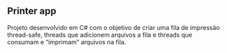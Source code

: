 ## Printer app

Projeto desenvolvido em C# com o objetivo de criar uma fila de impressão thread-safe, threads que adicionem arquivos a fila e threads que consumam e “imprimam” arquivos na fila.
